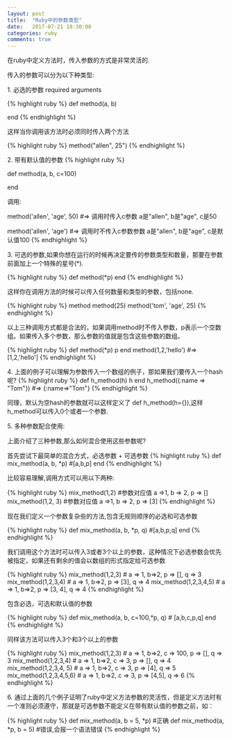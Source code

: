 ```yaml
---
layout: post
title:  "Ruby中的参数类型"
date:   2017-07-21 18:30:00
categories: ruby
comments: true
---
```


<p>在ruby中定义方法时，传入参数的方式是非常灵活的.

<p>传入的参数可以分为以下种类型:

<p>1. 必选的参数 required arguments

{% highlight ruby %}
def method(a, b)

end
{% endhighlight %}

<p>这样当你调用该方法时必须同时传入两个方法

{% highlight ruby %}
method("allen", 25")
{% endhighlight %}



<p>2. 带有默认值的参数
{% highlight ruby %}

def method(a, b, c=100)

end

调用:

method('allen', 'age', 50)      #=> 调用时传入c参数      a是"allen",  b是"age", c是50

method('allen', 'age')  #=> 调用时不传入c参数参数      a是"allen",  b是"age", c是默认值100
{% endhighlight %}


<p>3. 可选的参数,如果你想在运行的时候再决定要传的参数类型和数量，那要在参数前面加上一个特殊的星号(*).

{% highlight ruby %}
  def method(*p)
  end
{% endhighlight %}

<p>这样你在调用方法的时候可以传入任何数量和类型的参数，包括none.

{% highlight ruby %}
  method
  method(25)
  method('tom', 'age', 25)
{% endhighlight %}

<p>  以上三种调用方式都是合法的，如果调用method时不传入参数，p表示一个空数组。如果传入多个参数，那么参数的值就是包含这些参数的数组。

{% highlight ruby %}
  def method(*p)
     p
  end
  method(1,2,'hello')   #=> [1,2,'hello']
{% endhighlight %}


<p>4. 上面的例子可以理解为参数传入一个数组的例子，那如果我们要传入一个hash呢?
{% highlight ruby %}
  def h_method(h)
    h
  end
  h_method({:name => "Tom"})  #=>  {:name=>"Tom"}
{% endhighlight %}

<p>同理，默认为空hash的参数就可以这样定义了 def h_method(h={}),这样h_method可以传入0个或者一个参数.

<p>5. 多种参数配合使用:

<p>上面介绍了三种参数,那么如何混合使用这些参数呢?

<p>首先尝试下最简单的混合方式，必选参数 + 可选参数
{% highlight ruby %}
  def mix_method(a, b, *p)
    #[a,b,p]
  end
{% endhighlight %}

<p>比较容易理解,调用方式可以用以下两种:

{% highlight ruby %}
  mix_method(1,2)     #参数对应值 a =>1, b => 2, p => []
  mix_method(1,2, 3)   #参数对应值 a =>1, b => 2, p => [3]
{% endhighlight %}

<p>现在我们定义一个参数复杂些的方法,包含无规则顺序的必选和可选参数

{% highlight ruby %}
  def mix_method(a, b, *p, q)
    #[a,b,p,q]
  end
{% endhighlight %}

<p>我们调用这个方法时可以传入3或者3个以上的参数，这种情况下必选参数会优先被指定，如果还有剩余的值会以数组的形式指定给可选参数

{% highlight ruby %}
  mix_method(1,2,3)   # a => 1,  b=>2, p => [], q => 3
  mix_method(1,2,3,4) # a => 1,  b=>2, p => [3], q => 4
  mix_method(1,2,3,4,5) # a => 1,  b=>2, p => [3, 4], q => 4
{% endhighlight %}

<p>包含必选，可选和默认值的参数

{% highlight ruby %}
  def  mix_method(a, b, c=100,*p, q)
    #  [a,b,c,p,q]
  end
{% endhighlight %}

<p>同样该方法可以传入3个和3个以上的参数

{% highlight ruby %}
  mix_method(1,2,3)   # a => 1,  b=>2,  c => 100, p => [], q => 3
  mix_method(1,2,3,4) # a => 1,  b=>2,  c => 3, p => [], q => 4
  mix_method(1,2,3,4, 5) # a => 1,  b=>2,  c => 3, p => [4], q => 5
  mix_method(1,2,3,4,5,6) # a => 1,  b=>2,  c => 3, p => [4,5], q => 6
{% endhighlight %}


<p> 6. 通过上面的几个例子证明了ruby中定义方法参数的灵活性，但是定义方法时有一个准则必须遵守，那就是可选参数不能定义在带有默认值的参数之前，如：

{% highlight ruby %}
  def mix_method(a, b = 5, *p)   #正确
  def mix_method(a, *p, b = 5)   #错误,会报一个语法错误
{% endhighlight %}

